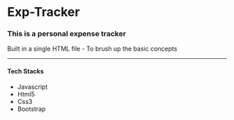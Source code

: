 # Exp-Tracker

### This is a personal expense tracker

<p>Built in a single HTML file - To brush up the basic concepts</p>

----

#### Tech Stacks

- Javascript
- Html5
- Css3
- Bootstrap
